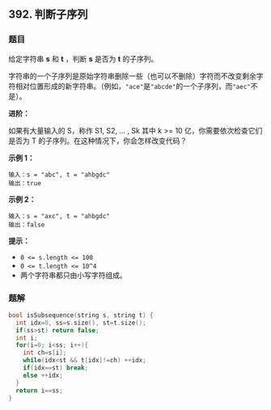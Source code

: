 ## 392. 判断子序列

### 题目

给定字符串 **s** 和 **t** ，判断 **s** 是否为 **t** 的子序列。

字符串的一个子序列是原始字符串删除一些（也可以不删除）字符而不改变剩余字符相对位置形成的新字符串。（例如，`"ace"`是`"abcde"`的一个子序列，而`"aec"`不是）。

**进阶：**

如果有大量输入的 S，称作 S1, S2, ... , Sk 其中 k >= 10 亿，你需要依次检查它们是否为 T 的子序列。在这种情况下，你会怎样改变代码？

**示例 1：**

```
输入：s = "abc", t = "ahbgdc"
输出：true
```

**示例 2：**

```
输入：s = "axc", t = "ahbgdc"
输出：false
```

**提示：**

- `0 <= s.length <= 100`
- `0 <= t.length <= 10^4`
- 两个字符串都只由小写字符组成。

### 题解

```cpp
bool isSubsequence(string s, string t) {
  int idx=0, ss=s.size(), st=t.size();
  if(ss>st) return false;
  int i;
  for(i=0; i<ss; i++){
    int ch=s[i];
    while(idx<st && t[idx]!=ch) ++idx;
    if(idx==st) break;
    else ++idx;
  }
  return i==ss;
}
```